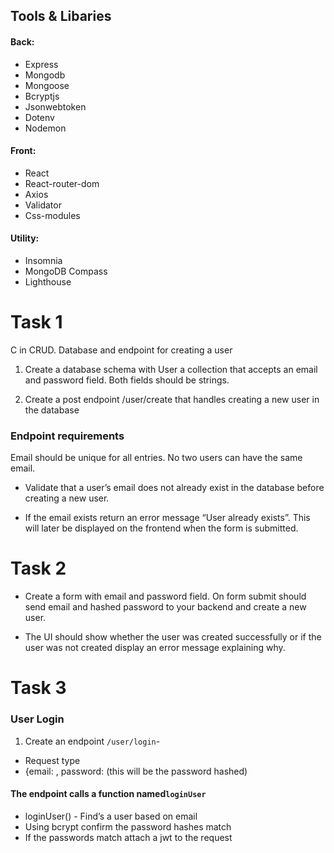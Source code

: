 ## Tools & Libaries

#### Back:

- Express
- Mongodb
- Mongoose
- Bcryptjs
- Jsonwebtoken
- Dotenv
- Nodemon

#### Front:

- React
- React-router-dom
- Axios
- Validator
- Css-modules

#### Utility:

- Insomnia
- MongoDB Compass
- Lighthouse

# Task 1

C in CRUD. Database and endpoint for creating a user

1. Create a database schema with User a collection that accepts an email and password field. Both fields should be strings.

2. Create a post endpoint /user/create that handles creating a new user in the database

### Endpoint requirements

Email should be unique for all entries. No two users can have the same email.

- Validate that a user’s email does not already exist in the database before creating a new user.

- If the email exists return an error message “User already exists”. This will later be displayed on the frontend when the form is submitted.

# Task 2

- Create a form with email and password field. On form submit should send email and hashed password to your backend and create a new user.

- The UI should show whether the user was created successfully or if the user was not created display an error message explaining why.

# Task 3

### User Login

1. Create an endpoint `/user/login`-

- Request type
- {email: <string>, password: <string> (this will be the password hashed)

#### The endpoint calls a function named`loginUser`

- loginUser() - Find’s a user based on email
- Using bcrypt confirm the password hashes match
- If the passwords match attach a jwt to the request

